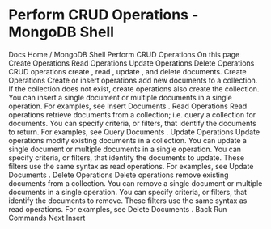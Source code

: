 # Perform CRUD Operations - MongoDB Shell


Docs Home / MongoDB Shell Perform CRUD Operations On this page Create Operations Read Operations Update Operations Delete Operations CRUD operations create , read , update , and delete documents. Create Operations Create or insert operations add new documents to a collection. If the
collection does not exist, create operations also create the
collection. You can insert a single document or multiple documents in a single
operation. For examples, see Insert Documents . Read Operations Read operations retrieve documents from a collection; i.e. query a
collection for documents. You can specify criteria, or filters, that identify the documents to
return. For examples, see Query Documents . Update Operations Update operations modify existing documents in a collection. You can
update a single document or multiple documents in a single operation. You can specify criteria, or filters, that identify the documents to
update. These filters use the same syntax as read operations. For examples, see Update Documents . Delete Operations Delete operations remove existing documents from a collection. You can
remove a single document or multiple documents in a single operation. You can specify criteria, or filters, that identify the documents to
remove. These filters use the same syntax as read operations. For examples, see Delete Documents . Back Run Commands Next Insert
